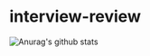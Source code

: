 # interview-review
![Anurag's github stats](https://github-readme-stats.vercel.app/api?username=DogeJian&show_icons=true&theme=tokyonight)

